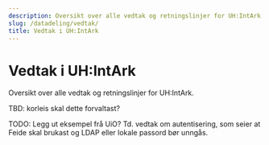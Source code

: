 ```yaml
---
description: Oversikt over alle vedtak og retningslinjer for UH:IntArk.
slug: /datadeling/vedtak/
title: Vedtak i UH:IntArk
---
```


# Vedtak i UH:IntArk

Oversikt over alle vedtak og retningslinjer for UH:IntArk.

TBD: korleis skal dette forvaltast?


TODO: Legg ut eksempel frå UiO? Td. vedtak om autentisering, som seier at Feide skal brukast og LDAP eller lokale passord bør unngås.